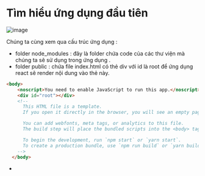 # Tìm hiểu ứng dụng đầu tiên 

![image](https://github.com/dathalongbay/js-doc/assets/6966136/6fe915ae-8a7a-458e-b870-e5a25dbfaa9f)

Chúng ta cùng xem qua cấu trúc ứng dụng :

- folder node_modules : đây là folder chứa code của các thư viện mà chúng ta sẽ sử dụng trong ứng dụng .
- folder public : chứa file index.html có thẻ div với id là root để ứng dụng react sẽ render nội dung vào thẻ này. 
```html
<body>
    <noscript>You need to enable JavaScript to run this app.</noscript>
    <div id="root"></div>
    <!--
      This HTML file is a template.
      If you open it directly in the browser, you will see an empty page.

      You can add webfonts, meta tags, or analytics to this file.
      The build step will place the bundled scripts into the <body> tag.

      To begin the development, run `npm start` or `yarn start`.
      To create a production bundle, use `npm run build` or `yarn build`.
    -->
  </body>
```
- 
